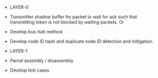 
* LAYER-0

* Transmitter shadow buffer for packet to wait for ack such that
  transmitting token is not blocked by waiting packets. Or 

* Develop bus-halt method.

* Develop node ID hash and duplicate node ID detection and mitigation.


* LAYER-1

* Parcel assembly / disassembly

* Develop test cases





